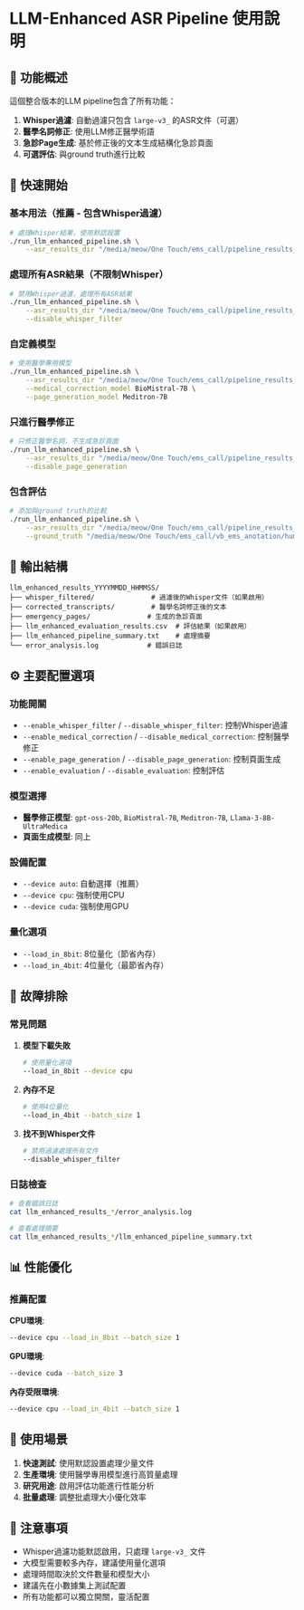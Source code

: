 # LLM-Enhanced ASR Pipeline 使用說明

## 🎯 功能概述

這個整合版本的LLM pipeline包含了所有功能：

1. **Whisper過濾**: 自動過濾只包含 `large-v3_` 的ASR文件（可選）
2. **醫學名詞修正**: 使用LLM修正醫學術語
3. **急診Page生成**: 基於修正後的文本生成結構化急診頁面
4. **可選評估**: 與ground truth進行比較

## 🚀 快速開始

### 基本用法（推薦 - 包含Whisper過濾）

```bash
# 處理Whisper結果，使用默認設置
./run_llm_enhanced_pipeline.sh \
    --asr_results_dir "/media/meow/One Touch/ems_call/pipeline_results_20250729_033902"
```

### 處理所有ASR結果（不限制Whisper）

```bash
# 禁用Whisper過濾，處理所有ASR結果
./run_llm_enhanced_pipeline.sh \
    --asr_results_dir "/media/meow/One Touch/ems_call/pipeline_results_20250729_033902" \
    --disable_whisper_filter
```

### 自定義模型

```bash
# 使用醫學專用模型
./run_llm_enhanced_pipeline.sh \
    --asr_results_dir "/media/meow/One Touch/ems_call/pipeline_results_20250729_033902" \
    --medical_correction_model BioMistral-7B \
    --page_generation_model Meditron-7B
```

### 只進行醫學修正

```bash
# 只修正醫學名詞，不生成急診頁面
./run_llm_enhanced_pipeline.sh \
    --asr_results_dir "/media/meow/One Touch/ems_call/pipeline_results_20250729_033902" \
    --disable_page_generation
```

### 包含評估

```bash
# 添加與ground truth的比較
./run_llm_enhanced_pipeline.sh \
    --asr_results_dir "/media/meow/One Touch/ems_call/pipeline_results_20250729_033902" \
    --ground_truth "/media/meow/One Touch/ems_call/vb_ems_anotation/human_anotation_vb.csv"
```

## 📁 輸出結構

```
llm_enhanced_results_YYYYMMDD_HHMMSS/
├── whisper_filtered/              # 過濾後的Whisper文件（如果啟用）
├── corrected_transcripts/         # 醫學名詞修正後的文本
├── emergency_pages/              # 生成的急診頁面
├── llm_enhanced_evaluation_results.csv  # 評估結果（如果啟用）
├── llm_enhanced_pipeline_summary.txt    # 處理摘要
└── error_analysis.log            # 錯誤日誌
```

## ⚙️ 主要配置選項

### 功能開關
- `--enable_whisper_filter` / `--disable_whisper_filter`: 控制Whisper過濾
- `--enable_medical_correction` / `--disable_medical_correction`: 控制醫學修正
- `--enable_page_generation` / `--disable_page_generation`: 控制頁面生成
- `--enable_evaluation` / `--disable_evaluation`: 控制評估

### 模型選擇
- **醫學修正模型**: `gpt-oss-20b`, `BioMistral-7B`, `Meditron-7B`, `Llama-3-8B-UltraMedica`
- **頁面生成模型**: 同上

### 設備配置
- `--device auto`: 自動選擇（推薦）
- `--device cpu`: 強制使用CPU
- `--device cuda`: 強制使用GPU

### 量化選項
- `--load_in_8bit`: 8位量化（節省內存）
- `--load_in_4bit`: 4位量化（最節省內存）

## 🔧 故障排除

### 常見問題

1. **模型下載失敗**
   ```bash
   # 使用量化選項
   --load_in_8bit --device cpu
   ```

2. **內存不足**
   ```bash
   # 使用4位量化
   --load_in_4bit --batch_size 1
   ```

3. **找不到Whisper文件**
   ```bash
   # 禁用過濾處理所有文件
   --disable_whisper_filter
   ```

### 日誌檢查

```bash
# 查看錯誤日誌
cat llm_enhanced_results_*/error_analysis.log

# 查看處理摘要
cat llm_enhanced_results_*/llm_enhanced_pipeline_summary.txt
```

## 📊 性能優化

### 推薦配置

**CPU環境**:
```bash
--device cpu --load_in_8bit --batch_size 1
```

**GPU環境**:
```bash
--device cuda --batch_size 3
```

**內存受限環境**:
```bash
--device cpu --load_in_4bit --batch_size 1
```

## 🎯 使用場景

1. **快速測試**: 使用默認設置處理少量文件
2. **生產環境**: 使用醫學專用模型進行高質量處理
3. **研究用途**: 啟用評估功能進行性能分析
4. **批量處理**: 調整批處理大小優化效率

## 📝 注意事項

- Whisper過濾功能默認啟用，只處理 `large-v3_` 文件
- 大模型需要較多內存，建議使用量化選項
- 處理時間取決於文件數量和模型大小
- 建議先在小數據集上測試配置
- 所有功能都可以獨立開關，靈活配置 